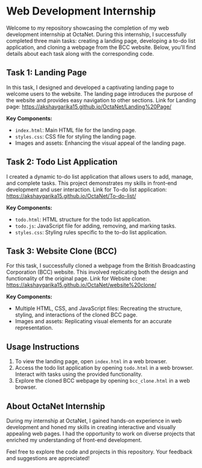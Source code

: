 # Web Development Internship

Welcome to my repository showcasing the completion of my web development internship at OctaNet. During this internship, I successfully completed three main tasks: creating a landing page, developing a to-do list application, and cloning a webpage from the BCC website. Below, you'll find details about each task along with the corresponding code.

## Task 1: Landing Page

In this task, I designed and developed a captivating landing page to welcome users to the website. The landing page introduces the purpose of the website and provides easy navigation to other sections.
Link for Landing page: https://akshaygarika15.github.io/OctaNet/Landing%20Page/

**Key Components:**
- `index.html`: Main HTML file for the landing page.
- `styles.css`: CSS file for styling the landing page.
- Images and assets: Enhancing the visual appeal of the landing page.

## Task 2: Todo List Application

I created a dynamic to-do list application that allows users to add, manage, and complete tasks. This project demonstrates my skills in front-end development and user interaction.
Link for To-do list application: https://akshaygarika15.github.io/OctaNet/To-do-list/

**Key Components:**
- `todo.html`: HTML structure for the todo list application.
- `todo.js`: JavaScript file for adding, removing, and marking tasks.
- `styles.css`: Styling rules specific to the to-do list application.

## Task 3: Website Clone (BCC)

For this task, I successfully cloned a webpage from the British Broadcasting Corporation (BCC) website. This involved replicating both the design and functionality of the original page. Link for Website clone: https://akshaygarika15.github.io/OctaNet/website%20clone/

**Key Components:**
- Multiple HTML, CSS, and JavaScript files: Recreating the structure, styling, and interactions of the cloned BCC page.
- Images and assets: Replicating visual elements for an accurate representation.

## Usage Instructions

1. To view the landing page, open `index.html` in a web browser.
2. Access the todo list application by opening `todo.html` in a web browser. Interact with tasks using the provided functionality.
3. Explore the cloned BCC webpage by opening `bcc_clone.html` in a web browser.

## About OctaNet Internship

During my internship at OctaNet, I gained hands-on experience in web development and honed my skills in creating interactive and visually appealing web pages. I had the opportunity to work on diverse projects that enriched my understanding of front-end development.

Feel free to explore the code and projects in this repository. Your feedback and suggestions are appreciated!
